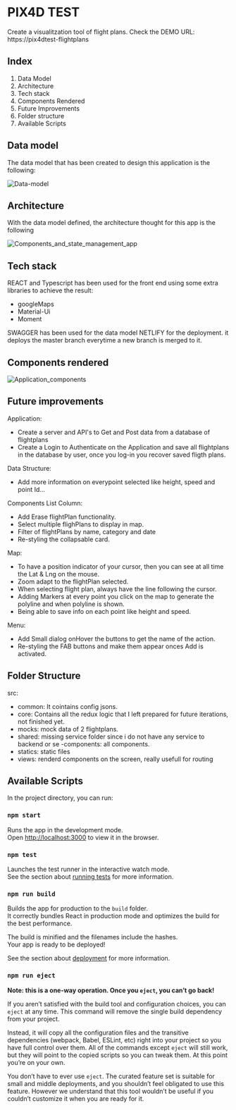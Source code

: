 # PIX4D TEST #

Create a visualitzation tool of flight plans. 
Check the DEMO URL: https://pix4dtest-flightplans

## Index

1. Data Model
2. Architecture
3. Tech stack
4. Components Rendered
5. Future Improvements
6. Folder structure
7. Available Scripts

## Data model

The data model that has been created to design this application is the following:

![Data-model](https://user-images.githubusercontent.com/33228201/96562024-92bfdb80-12c0-11eb-97e3-5ab86ca59625.JPG)

## Architecture

With the data model defined, the architecture thought for this app is the following


![Components_and_state_management_app](https://user-images.githubusercontent.com/33228201/96550629-62bd0c00-12b1-11eb-9b91-9f9a02756934.JPG)

## Tech stack

REACT and Typescript has been used for the front end using some extra libraries to achieve the result:
- googleMaps
- Material-Ui
- Moment

SWAGGER has been used for the data model
NETLIFY for the deployment. it deploys the master branch everytime a new branch is merged to it.

## Components rendered

![Application_components](https://user-images.githubusercontent.com/33228201/96563427-3a89d900-12c2-11eb-91b8-a6927517044f.JPG)

## Future improvements
Application:
* Create a server and API's to Get and Post data from a database of flightplans
* Create a Login to Authenticate on the Application and save all flightplans in the database by user, once you log-in you recover saved fligth plans.

Data Structure:
* Add more information on everypoint selected like height, speed and point Id...

Components
List Column:
* Add Erase flightPlan functionality.
* Select multiple flighPlans to display in map.
* Filter of flightPlans by name, category and date
* Re-styling the collapsable card.

Map:
* To have a position indicator of your cursor, then you can see at all time the Lat & Lng on the mouse.
* Zoom adapt to the flightPlan selected.
* When selecting flight plan, always have the line following the cursor.
* Adding Markers at every point you click on the map to generate the polyline and when polyline is shown.
* Being able to save info on each point like height and speed.

Menu:
* Add Small dialog onHover the buttons to get the name of the action.
* Re-styling the FAB buttons and make them appear onces Add is activated.

## Folder Structure

src:
- common: It cointains config jsons.
- core: Contains all the redux logic that I left prepared for future iterations, not finished yet.
- mocks: mock data of 2 flightplans.
- shared: missing service folder since i do not have any service to backend or se
  -components: all components.
- statics: static files
- views: renderd components on the screen, really usefull for routing
  

## Available Scripts

In the project directory, you can run:

### `npm start`

Runs the app in the development mode.<br />
Open [http://localhost:3000](http://localhost:3000) to view it in the browser.

### `npm test`

Launches the test runner in the interactive watch mode.<br />
See the section about [running tests](https://facebook.github.io/create-react-app/docs/running-tests) for more information.

### `npm run build`

Builds the app for production to the `build` folder.<br />
It correctly bundles React in production mode and optimizes the build for the best performance.

The build is minified and the filenames include the hashes.<br />
Your app is ready to be deployed!

See the section about [deployment](https://facebook.github.io/create-react-app/docs/deployment) for more information.

### `npm run eject`

**Note: this is a one-way operation. Once you `eject`, you can’t go back!**

If you aren’t satisfied with the build tool and configuration choices, you can `eject` at any time. This command will remove the single build dependency from your project.

Instead, it will copy all the configuration files and the transitive dependencies (webpack, Babel, ESLint, etc) right into your project so you have full control over them. All of the commands except `eject` will still work, but they will point to the copied scripts so you can tweak them. At this point you’re on your own.

You don’t have to ever use `eject`. The curated feature set is suitable for small and middle deployments, and you shouldn’t feel obligated to use this feature. However we understand that this tool wouldn’t be useful if you couldn’t customize it when you are ready for it.

